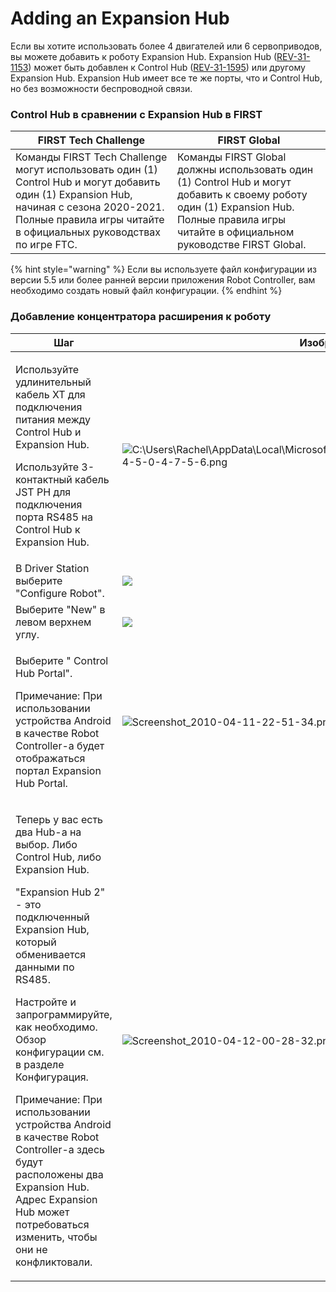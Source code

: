 # Adding an Expansion Hub

Если вы хотите использовать более 4 двигателей или 6 сервоприводов, вы можете добавить к роботу Expansion Hub. Expansion Hub ([REV-31-1153](https://www.revrobotics.com/rev-31-1153/)) может быть добавлен к Control Hub ([REV-31-1595](https://www.revrobotics.com/rev-31-1595/)) или другому Expansion Hub. Expansion Hub имеет все те же порты, что и Control Hub, но без возможности беспроводной связи.

### Control Hub в сравнении с Expansion Hub в FIRST

| **FIRST Tech Challenge**                                                                                                                                                                                      | **FIRST Global**                                                                                                                                                                           |
| ------------------------------------------------------------------------------------------------------------------------------------------------------------------------------------------------------------- | ------------------------------------------------------------------------------------------------------------------------------------------------------------------------------------------ |
| Команды FIRST Tech Challenge могут использовать один (1) Control Hub и могут добавить один (1) Expansion Hub, начиная с сезона 2020-2021. Полные правила игры читайте в официальных руководствах по игре FTC. | Команды FIRST Global должны использовать один (1) Control Hub и могут добавить к своему роботу один (1) Expansion Hub. Полные правила игры читайте в официальном руководстве FIRST Global. |

{% hint style="warning" %}
Если вы используете файл конфигурации из версии 5.5 или более ранней версии приложения Robot Controller, вам необходимо создать новый файл конфигурации.
{% endhint %}

### Добавление концентратора расширения к роботу

| Шаг                                                                                                                                                                                                                                                                                                                                                                                                                                                                                                                              | Изображение                                                                                                                                                                                                                                                                                             |
| -------------------------------------------------------------------------------------------------------------------------------------------------------------------------------------------------------------------------------------------------------------------------------------------------------------------------------------------------------------------------------------------------------------------------------------------------------------------------------------------------------------------------------- | ------------------------------------------------------------------------------------------------------------------------------------------------------------------------------------------------------------------------------------------------------------------------------------------------------- |
| <p>Используйте удлинительный кабель XT для подключения питания между Control Hub и Expansion Hub.</p><p>Используйте 3-контактный кабель JST PH для подключения порта RS485 на Control Hub к Expansion Hub.</p>                                                                                                                                                                                                                                                                                                                   | ![C:\Users\Rachel\AppData\Local\Microsoft\Windows\INetCache\Content.Word\text11874-5-0-4-7-5-6.png](https://2589213514-files.gitbook.io/\~/files/v0/b/gitbook-legacy-files/o/assets%2Fftc-control-system%2F-M8MwLCHioGUmBeHgdmq%2F-M8N18g7FA00YUtTVAaT%2F38.png?generation=1590614867952389\&alt=media) |
| В Driver Station выберите "Configure Robot".                                                                                                                                                                                                                                                                                                                                                                                                                                                                                     | ![](https://2589213514-files.gitbook.io/\~/files/v0/b/gitbook-legacy-files/o/assets%2F-M4\_pJHI8HTuZFQTNfcy%2F-MMMGYArvgF-v8USDpsj%2F-MMNGZJskI9MIK4ZTzXe%2FConfiguration%20Menu.png?alt=media\&token=94825df3-c05c-4770-a3a7-8eb0da74fd1d)                                                             |
| Выберите "New" в левом верхнем углу.                                                                                                                                                                                                                                                                                                                                                                                                                                                                                             | ![](https://2589213514-files.gitbook.io/\~/files/v0/b/gitbook-legacy-files/o/assets%2F-M4\_pJHI8HTuZFQTNfcy%2F-MMMGYArvgF-v8USDpsj%2F-MMNK7LRGBCDiRL3s-b-%2FNew%20Config.svg?alt=media\&token=d238a3a1-bc4c-4bd5-9a79-cb6cad48f928)                                                                     |
| <p>Выберите " Control Hub Portal".</p><p></p><p>Примечание: При использовании устройства Android в качестве Robot Controller-a будет отображаться портал Expansion Hub Portal.</p>                                                                                                                                                                                                                                                                                                                                               | ![Screenshot\_2010-04-11-22-51-34.png](https://2589213514-files.gitbook.io/\~/files/v0/b/gitbook-legacy-files/o/assets%2F-M4\_pJHI8HTuZFQTNfcy%2F-MMMGYArvgF-v8USDpsj%2F-MMNKAsTg4lc6fjASYSz%2FPortal.svg?alt=media\&token=a05a05c1-522c-4c71-b5d5-154b97320bbc)                                        |
| <p>Теперь у вас есть два Hub-a на выбор. Либо Control Hub, либо Expansion Hub.</p><p></p><p>"Expansion Hub 2" - это подключенный Expansion Hub, который обменивается данными по RS485.</p><p></p><p>Настройте и запрограммируйте, как необходимо. Обзор конфигурации см. в разделе Конфигурация.</p><p></p><p>Примечание: При использовании устройства Android в качестве Robot Controller-a здесь будут расположены два Expansion Hub. Адрес Expansion Hub может потребоваться изменить, чтобы они не конфликтовали.</p><p></p> | ![Screenshot\_2010-04-12-00-28-32.png](https://2589213514-files.gitbook.io/\~/files/v0/b/gitbook-legacy-files/o/assets%2F-M4\_pJHI8HTuZFQTNfcy%2F-MMMGYArvgF-v8USDpsj%2F-MMNKRh9RdbBgK7ulVW5%2FHub%20Selection.svg?alt=media\&token=f94580f3-49f6-4da6-a3be-92d1ae4847d9)                               |
